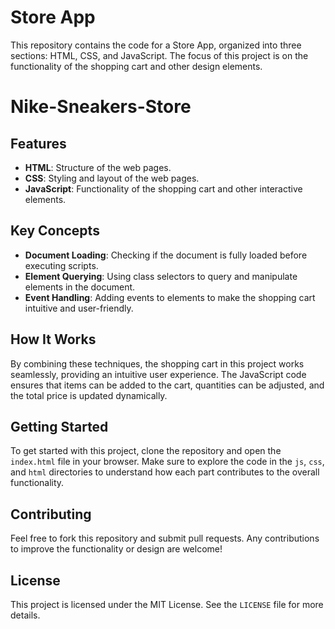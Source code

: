# Store App

This repository contains the code for a Store App, organized into three sections: HTML, CSS, and JavaScript. The focus of this project is on the functionality of the shopping cart and other design elements.

# Nike-Sneakers-Store

## Features

- **HTML**: Structure of the web pages.
- **CSS**: Styling and layout of the web pages.
- **JavaScript**: Functionality of the shopping cart and other interactive elements.

## Key Concepts

- **Document Loading**: Checking if the document is fully loaded before executing scripts.
- **Element Querying**: Using class selectors to query and manipulate elements in the document.
- **Event Handling**: Adding events to elements to make the shopping cart intuitive and user-friendly.

## How It Works

By combining these techniques, the shopping cart in this project works seamlessly, providing an intuitive user experience. The JavaScript code ensures that items can be added to the cart, quantities can be adjusted, and the total price is updated dynamically.

## Getting Started

To get started with this project, clone the repository and open the `index.html` file in your browser. Make sure to explore the code in the `js`, `css`, and `html` directories to understand how each part contributes to the overall functionality.

## Contributing

Feel free to fork this repository and submit pull requests. Any contributions to improve the functionality or design are welcome!

## License

This project is licensed under the MIT License. See the `LICENSE` file for more details.
